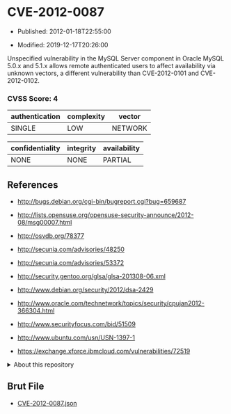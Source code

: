 # CVE-2012-0087

- Published: 2012-01-18T22:55:00

- Modified: 2019-12-17T20:26:00

Unspecified vulnerability in the MySQL Server component in Oracle MySQL 5.0.x and 5.1.x allows remote authenticated users to affect availability via unknown vectors, a different vulnerability than CVE-2012-0101 and CVE-2012-0102.

### CVSS Score: **4**

| authentication | complexity | vector |
| --- | --- | --- |
| SINGLE | LOW | NETWORK |

| confidentiality | integrity | availability |
| --- | --- | --- |
| NONE | NONE | PARTIAL |

## References

* http://bugs.debian.org/cgi-bin/bugreport.cgi?bug=659687

* http://lists.opensuse.org/opensuse-security-announce/2012-08/msg00007.html

* http://osvdb.org/78377

* http://secunia.com/advisories/48250

* http://secunia.com/advisories/53372

* http://security.gentoo.org/glsa/glsa-201308-06.xml

* http://www.debian.org/security/2012/dsa-2429

* http://www.oracle.com/technetwork/topics/security/cpujan2012-366304.html

* http://www.securityfocus.com/bid/51509

* http://www.ubuntu.com/usn/USN-1397-1

* https://exchange.xforce.ibmcloud.com/vulnerabilities/72519

<details>
<summary>About this repository</summary> 

  This repository is part of the project [Live Hack CVE](https://github.com/Live-Hack-CVE). Main website can be found [www.live-hack.org](https://www.live-hack.org) 
  
  Made by [Sn0wAlice](https://github.com/Sn0wAlice) for the people that care about security and need to have a feed of the latest CVEs. Hope you enjoy it, don't forget to star the repo and follow me on [Twitter](https://twitter.com/Sn0wAlice) and [Github](https://github.com/Sn0wAlice). And that is my [personnal website](https://www.alice-snow.me/)

  - [Home Page](https://github.com/Live-Hack-CVE)
  - [Framework](https://github.com/Live-Hack-CVE/cve-framework)
  - [CVE database](https://github.com/Live-Hack-CVE/full_database)
  - [Changelog](https://github.com/Live-Hack-CVE/Changelog)
</details>

## Brut File

* [CVE-2012-0087.json](https://raw.githubusercontent.com/Live-Hack-CVE/full_database/main/cves/2012/CVE-2012-0087.json)

